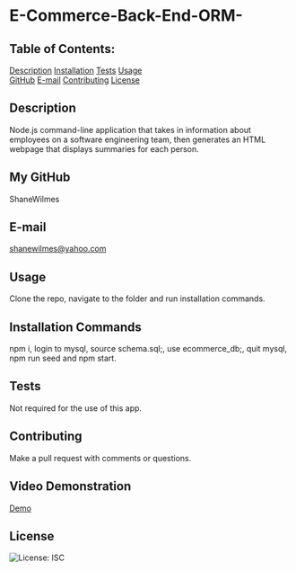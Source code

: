# E-Commerce-Back-End-ORM-

## Table of Contents:
  [Description](#Description) 
  [Installation](#Installation)
  [Tests](#Tests)
  [Usage](#Usage)  
  [GitHub](#GitHub)
  [E-mail](#E-mail)
  [Contributing](#Contributing)
  [License](#License)  

## Description
Node.js command-line application that takes in information about employees on a software engineering team, then generates an HTML webpage that displays summaries for each person. 

## My GitHub
ShaneWilmes

## E-mail
shanewilmes@yahoo.com

## Usage
Clone the repo, navigate to the folder and run installation commands.

## Installation Commands
npm i, login to mysql, source schema.sql;, use ecommerce_db;, quit mysql, npm run seed and npm start.

## Tests
Not required for the use of this app.

## Contributing
Make a pull request with comments or questions.

## Video Demonstration
[Demo](https://drive.google.com/file/d/1XjV3EbpJV3HOXo93XLOuwUtysfo8aSmO/view)

## License
![License: ISC](https://img.shields.io/badge/License-ISC-blue.svg)
    
